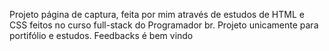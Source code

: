 Projeto página de captura, feita por mim através de estudos de HTML e CSS feitos no curso full-stack do Programador br.
Projeto unicamente para portifólio e estudos. 
Feedbacks é bem vindo
